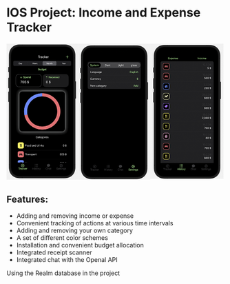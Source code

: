 # IOS Project: Income and Expense Tracker

![Alt text](./promo.png?raw=true "Tracker iOS App SwiftUI")

## Features: 
* Adding and removing income or expense
* Convenient tracking of actions at various time intervals
* Adding and removing your own category
* A set of different color schemes
* Installation and convenient budget allocation
* Integrated receipt scanner
* Integrated chat with the Openal API

Using the Realm database in the project

